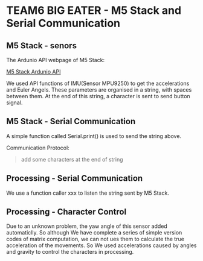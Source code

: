 # TEAM6 BIG EATER - M5 Stack and Serial Communication

## M5 Stack - senors

The Ardunio API webpage of M5 Stack:

[M5 Stack Ardunio API](https://docs.m5stack.com/#/en/arduino/arduino_api)

We used API functions of IMU(Sensor MPU9250) to get the accelerations and Euler Angels. These parameters are organised in a string, with spaces between them. At the end of this string, a character is sent to send button signal.

## M5 Stack - Serial Communication

A simple function called Serial.print() is used to send the string above.

Communication Protocol:
> add some characters at the end of string

## Processing - Serial Communication

We use a function caller xxx to listen the string sent by M5 Stack.

## Processing - Character Control

Due to an unknown problem, the yaw angle of this sensor added automaticlly. So although We have complete a series of simple version codes of matrix computation, we can not ues them to calculate the true acceleration of the movements. So We used accelerations caused by angles and gravity to control the characters in processing.